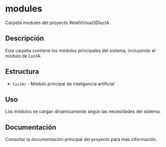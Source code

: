 # modules

Carpeta modules del proyecto WoldVirtual3DlucIA.

## Descripción
Esta carpeta contiene los módulos principales del sistema, incluyendo el módulo de LucIA.

## Estructura
- `lucIA/` - Módulo principal de inteligencia artificial

## Uso
Los módulos se cargan dinámicamente según las necesidades del sistema.

## Documentación
Consultar la documentación principal del proyecto para más información. 